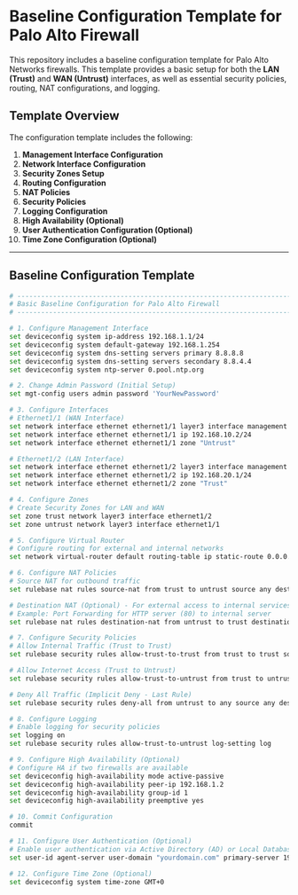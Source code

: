 # Baseline Configuration Template for Palo Alto Firewall

This repository includes a baseline configuration template for Palo Alto Networks firewalls. This template provides a basic setup for both the **LAN (Trust)** and **WAN (Untrust)** interfaces, as well as essential security policies, routing, NAT configurations, and logging.

## Template Overview

The configuration template includes the following:

1. **Management Interface Configuration**
2. **Network Interface Configuration**
3. **Security Zones Setup**
4. **Routing Configuration**
5. **NAT Policies**
6. **Security Policies**
7. **Logging Configuration**
8. **High Availability (Optional)**
9. **User Authentication Configuration (Optional)**
10. **Time Zone Configuration (Optional)**

---

## Baseline Configuration Template

```bash
# ----------------------------------------------------------------------------
# Basic Baseline Configuration for Palo Alto Firewall
# ----------------------------------------------------------------------------

# 1. Configure Management Interface
set deviceconfig system ip-address 192.168.1.1/24
set deviceconfig system default-gateway 192.168.1.254
set deviceconfig system dns-setting servers primary 8.8.8.8
set deviceconfig system dns-setting servers secondary 8.8.4.4
set deviceconfig system ntp-server 0.pool.ntp.org

# 2. Change Admin Password (Initial Setup)
set mgt-config users admin password 'YourNewPassword'

# 3. Configure Interfaces
# Ethernet1/1 (WAN Interface)
set network interface ethernet ethernet1/1 layer3 interface management
set network interface ethernet ethernet1/1 ip 192.168.10.2/24
set network interface ethernet ethernet1/1 zone "Untrust"

# Ethernet1/2 (LAN Interface)
set network interface ethernet ethernet1/2 layer3 interface management
set network interface ethernet ethernet1/2 ip 192.168.20.1/24
set network interface ethernet ethernet1/2 zone "Trust"

# 4. Configure Zones
# Create Security Zones for LAN and WAN
set zone trust network layer3 interface ethernet1/2
set zone untrust network layer3 interface ethernet1/1

# 5. Configure Virtual Router
# Configure routing for external and internal networks
set network virtual-router default routing-table ip static-route 0.0.0.0/0 nexthop 192.168.10.1

# 6. Configure NAT Policies
# Source NAT for outbound traffic
set rulebase nat rules source-nat from trust to untrust source any destination any service any to-address any source-translation dynamic-ip-and-port interface-address ethernet1/1

# Destination NAT (Optional) - For external access to internal services
# Example: Port Forwarding for HTTP server (80) to internal server
set rulebase nat rules destination-nat from untrust to trust destination 192.168.20.100 service tcp-80 to-address 192.168.20.100

# 7. Configure Security Policies
# Allow Internal Traffic (Trust to Trust)
set rulebase security rules allow-trust-to-trust from trust to trust source any destination any application any action allow

# Allow Internet Access (Trust to Untrust)
set rulebase security rules allow-trust-to-untrust from trust to untrust source any destination any application web-browsing action allow

# Deny All Traffic (Implicit Deny - Last Rule)
set rulebase security rules deny-all from untrust to any source any destination any application any action deny

# 8. Configure Logging
# Enable logging for security policies
set logging on
set rulebase security rules allow-trust-to-untrust log-setting log

# 9. Configure High Availability (Optional)
# Configure HA if two firewalls are available
set deviceconfig high-availability mode active-passive
set deviceconfig high-availability peer-ip 192.168.1.2
set deviceconfig high-availability group-id 1
set deviceconfig high-availability preemptive yes

# 10. Commit Configuration
commit

# 11. Configure User Authentication (Optional)
# Enable user authentication via Active Directory (AD) or Local Database
set user-id agent-server user-domain "yourdomain.com" primary-server 192.168.1.3

# 12. Configure Time Zone (Optional)
set deviceconfig system time-zone GMT+0
